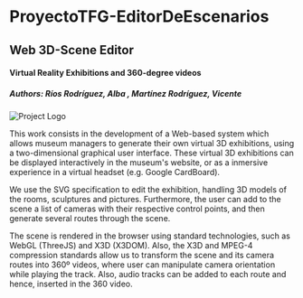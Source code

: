 # ProyectoTFG-EditorDeEscenarios
## Web 3D-Scene Editor
#### Virtual Reality Exhibitions and 360-degree videos

##### Authors: Ríos Rodríguez, Alba , Martínez Rodríguez, Vicente

![Project Logo](http://i.imgur.com/qOO0QOZ.jpg)

This work consists in the development of a Web-based system which allows museum managers to generate their own virtual 3D exhibitions, using a two-dimensional graphical user interface. These virtual 3D exhibitions can be displayed interactively in the museum's website, or as a inmersive experience in a virtual headset (e.g. Google CardBoard). 

We use the SVG specification to edit the exhibition, handling 3D models of the rooms, sculptures and pictures. Furthermore, the user can add to the scene a list of cameras with their respective control points, and then generate several routes through the scene. 

The scene is rendered in the browser using standard technologies, such as WebGL (ThreeJS) and X3D (X3DOM). Also, the X3D and MPEG-4 compression standards allow us to transform the scene and its camera routes into 360º videos, where user can manipulate camera orientation while playing the track. Also, audio tracks can be added to each route and hence, inserted in the 360 video.
